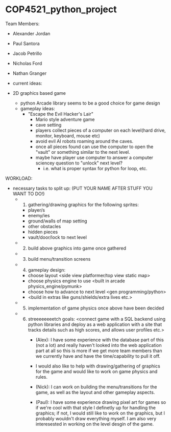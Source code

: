 # COP4521_python_project

Team Members:
- Alexander Jordan
- Paul Santora
- Jacob Petrillo
- Nicholas Ford
- Nathan Granger


- current ideas:
-  2D graphics based game
    - python Arcade library seems to be a good choice for game design
    - gameplay ideas:
      - "Escape the Evil Hacker's Lair"
        - Mario style adventure game
        - cave setting
        - players collect pieces of a computer on each level(hard drive, monitor, keyboard, mouse etc)
        - avoid evil AI robots roaming around the caves.
        - once all pieces found can use the computer to open the "vault" or something similar to the next level.
        - maybe have player use computer to answer a computer sciencey question to "unlock" next level?
          - i.e. what is proper syntax for python for loop, etc.
      
WORKLOAD:
  - necessary tasks to split up: (PUT YOUR NAME AFTER STUFF YOU WANT TO DO!)
    - 1. gathering/drawing graphics for the following sprites:
      - player/s
      - enemy/ies
      - ground/walls of map setting
      - other obstacles
      - hidden pieces
      - vault/door/lock to next level
    - 2. build above graphics into game once gathered
    - 3. build menu/transition screens
    - 4. gameplay design:
      - choose layout <side view platformer/top view static map>
      - choose physics engine to use <built in arcade physics_engine/pymunk>
      - choose how to advance to next level <gen programming/python>
      - <build in extras like guns/shields/extra lives etc.>
    - 5. implementation of game physics once above have been decided
    - 6. streeeeeeeetch goals:
        <connect game with a SQL backend using python libraries and
        deploy as a web application with a site that tracks details
        such as high scores, and allows user profiles etc.>
          - (Alex): I have some experience with the database part of this (not a lot) and really haven't looked into the web application part at all so this is more if we get more team members than we currently have and have the time/capability to pull it off.
           -  I would also like to help with drawing/gathering of graphics for the game and would like to work on game physics and rules.

          - (Nick): I can work on building the menu/transitions for the game, as well as the layout and other gameplay aspects.

          -  (Paul): I have some experience drawing pixel art for games so if we're cool with that style I definetly up for
          handling the graphics; if not, I would still like to work on the graphics, but I probably wouldn't draw
          everything myself.
          I am also very interesested in working on the level desgin of the game.
